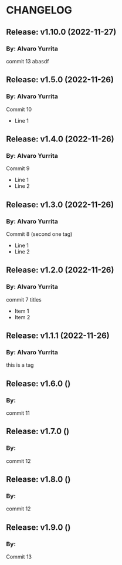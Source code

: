 # CHANGELOG

## Release: v1.10.0 (2022-11-27)
### By: Alvaro Yurrita
commit 13
abasdf

## Release: v1.5.0 (2022-11-26)
### By: Alvaro Yurrita
Commit 10
* Line 1

## Release: v1.4.0 (2022-11-26)
### By: Alvaro Yurrita
Commit 9
* Line 1
* Line 2

## Release: v1.3.0 (2022-11-26)
### By: Alvaro Yurrita
Commit 8 (second one tag)
* Line 1
* Line 2

## Release: v1.2.0 (2022-11-26)
### By: Alvaro Yurrita
commit 7 titles
* Item 1
* Item 2

## Release: v1.1.1 (2022-11-26)
### By: Alvaro Yurrita
this is a tag

## Release: v1.6.0 ()
### By: 
commit 11

## Release: v1.7.0 ()
### By: 
commit 12

## Release: v1.8.0 ()
### By: 
commit 12

## Release: v1.9.0 ()
### By: 
Commit 13
